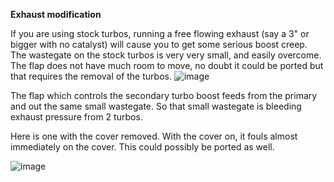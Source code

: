 **Exhaust modification**

If you are using stock turbos, running a free flowing exhaust (say a 3" or bigger with no catalyst) will cause you to get some serious boost creep. The wastegate on the stock turbos is very very small, and easily overcome. The flap does not have much room to move, no doubt it could be ported but that requires the removal of the turbos.
![image](https://github.com/drbluetongue/eunoscosmo/assets/12694883/574cfae1-1895-4b1e-86e1-ccf57d15e1aa)

The flap which controls the secondary turbo boost feeds from the primary and out the same small wastegate. So that small wastegate is bleeding exhaust pressure from 2 turbos.

Here is one with the cover removed. With the cover on, it fouls almost immediately on the cover. This could possibly be ported as well.

![image](https://github.com/drbluetongue/eunoscosmo/assets/12694883/74301923-67ae-4c31-a8da-12c20fdc3ed3)


